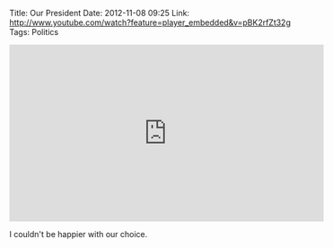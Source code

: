 Title: Our President
Date: 2012-11-08 09:25
Link: http://www.youtube.com/watch?feature=player_embedded&v=pBK2rfZt32g
Tags: Politics

<iframe width="560" height="315" src="http://www.youtube.com/embed/pBK2rfZt32g" frameborder="0" allowfullscreen></iframe>
 
 I couldn't be happier with our choice.
